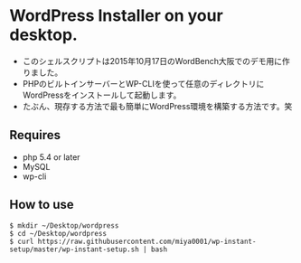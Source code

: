 # WordPress Installer on your desktop.

* このシェルスクリプトは2015年10月17日のWordBench大阪でのデモ用に作りました。
* PHPのビルトインサーバーとWP-CLIを使って任意のディレクトリにWordPressをインストールして起動します。
* たぶん、現存する方法で最も簡単にWordPress環境を構築する方法です。笑

## Requires

* php 5.4 or later
* MySQL
* wp-cli

## How to use

```
$ mkdir ~/Desktop/wordpress
$ cd ~/Desktop/wordpress
$ curl https://raw.githubusercontent.com/miya0001/wp-instant-setup/master/wp-instant-setup.sh | bash
```
